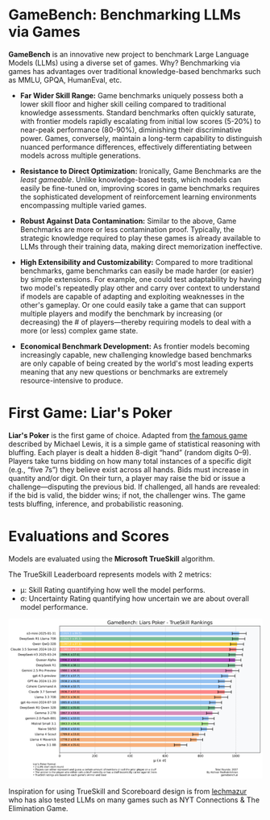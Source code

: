 # GameBench: Benchmarking LLMs via Games 

**GameBench** is an innovative new project to benchmark Large Language Models (LLMs) using a diverse set of games. Why? Benchmarking via games has advantages over traditional knowledge-based benchmarks such as MMLU, GPQA, HumanEval, etc.

* **Far Wider Skill Range:** Game benchmarks uniquely possess both a lower skill floor and higher skill ceiling compared to traditional knowledge assessments. Standard benchmarks often quickly saturate, with frontier models rapidly escalating from initial low scores (5-20%) to near-peak performance (80-90%), diminishing their discriminative power. Games, conversely, maintain a long-term capability to distinguish nuanced performance differences, effectively differentiating between models across multiple generations.

* **Resistance to Direct Optimization:** Ironically, Game Benchmarks are the _least gameable_. Unlike knowledge-based tests, which models can easily be fine-tuned on, improving scores in game benchmarks requires the sophisticated development of reinforcement learning environments encompassing multiple varied games.

* **Robust Against Data Contamination:** Similar to the above, Game Benchmarks are more or less contamination proof. Typically, the strategic knowledge required to play these games is already available to LLMs through their training data, making direct memorization ineffective.

* **High Extensibility and Customizability:** Compared to more traditional benchmarks, game benchmarks can easily be made harder (or easier) by simple extensions. For example, one could test adaptability by having two model's repeatedly play other and carry over context to understand if models are capable of adapting and exploiting weaknesses in the other's gameplay. Or one could easily take a game that can support multiple players and modify the benchmark by increasing (or decreasing) the # of players—thereby requiring models to deal with a more (or less) complex game state.

* **Economical Benchmark Development:** As frontier models becoming increasingly capable, new challenging knowledge based benchmarks are only capable of being created by the world's most leading experts meaning that any new questions or benchmarks are extremely resource-intensive to produce. 

# First Game: Liar's Poker

**Liar's Poker** is the first game of choice. Adapted from [the famous game](https://en.wikipedia.org/wiki/Liar%27s_poker) described by Michael Lewis, it is a simple game of statistical reasoning with bluffing. Each player is dealt a hidden 8-digit “hand” (random digits 0–9). Players take turns bidding on how many total instances of a specific digit (e.g., “five 7s”) they believe exist across all hands. Bids must increase in quantity and/or digit. On their turn, a player may raise the bid or issue a challenge—disputing the previous bid. If challenged, all hands are revealed: if the bid is valid, the bidder wins; if not, the challenger wins. The game tests bluffing, inference, and probabilistic reasoning. 

# Evaluations and Scores

Models are evaluated using the **Microsoft TrueSkill** algorithm.

The TrueSkill Leaderboard represents models with 2 metrics:

* μ: Skill Rating quantifying how well the model performs.
* σ: Uncertainty Rating quantifying how uncertain we are about overall model performance.

![Scores](model_rankings.png)

Inspiration for using TrueSkill and Scoreboard design is from  [lechmazur](https://github.com/lechmazur) who has also tested LLMs on many games such as NYT Connections & The Elimination Game.